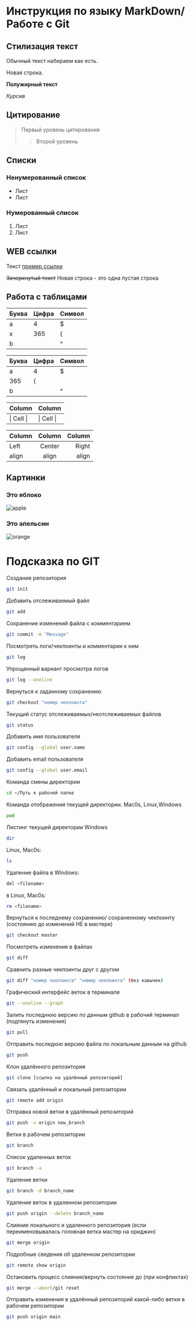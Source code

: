 # Инструкция по языку MarkDown/Работе с Git

## Стилизация текст 
Обычный текст набираем как есть.

Новая строка.

**Полужирный текст**

*Курсив*

## Цитирование
> Первый уровень цитирования
>> Второй уровень

## Списки
### Ненумерованный список

* Лист 
* Лист

### Нумерованный список
1. Лист
2. Лист

## WEB ссылки
Текст [пример ссылки]("http.example.com" "Всплывающая подсказка")

~~Зачеркнутый текст~~
Новая строка - это одна пустая строка

## Работа с таблицами

Буква | Цифра | Символ
------ | ------|----------
a      | 4     | $
x      | 365    | (
b      |       | ^  

Буква|Цифра|Символ
---|---|---
a|4|$
 |365|(
b| |^  

Column | Column
------ | ------
\| Cell \|| \| Cell \|  


Column | Column | Column
:----- | :----: | -----:
Left   | Center | Right
align  | align  | align

## Картинки

### Это яблоко

![apple](apple.jpg)

### Это апельсин

![orange](orange.png)

# Подсказка по GIT

Создание репозитория
```sh
git init
```
Добавить отслеживаемый файл
```sh
git add
```
Сохранение изменений файла с комментарием
```sh
git commit -m "Message"
```
Посмотреть логи/чекпоинты и комментарии к ним
```sh
git log
```
Упрощенный вариант просмотра логов
```sh
git log --oneline
```
Вернуться к заданному сохранению
```sh
git checkout "номер чекпоинта"
```
Текущий статус отслеживаемых/неотслеживаемых файлов
```sh
git status
```
Добавить имя пользователя
```sh
git config --global user.name
```
Добавить email пользователя
```sh
git config --global user.email
```
Команда смены директории
```sh
cd ~/Путь к рабочей папке
```
Команда отображения текущей директории. Mac0s, Linux,Windows
```sh
pwd
```
Листинг текущей директории
Windows
```sh
dir
```
Linux, Mac0s:
```sh
ls
```
Удаление файла в Windows:
```sh
del <filename>
```
в Linux, Mac0s:
```sh
rm <filename>
```
Вернуться к последнему сохранению/ сохраненному чекпоинту (состоянию до изменений НЕ в мастере)
```sh
git checkout master
```
Посмотреть изменения в файлах
```sh
git diff 
```
Сравнить разные чекпоинты друг с другом
```sh
git diff "номер чекпоинта" "номер чекпоинта" (без кавычек)
```
Графический интерфейс веток в терминале
```sh
git --oneline --graph
```
Залить последнюю версию по данным github в рабочий терминал (подтянуть изменения)
```sh
git pull
```
Отправить последюю версию файла по локальным данным на github
```sh
git push
```
Клон удалённого репозитория
```sh
git clone [ссылка на удалённый репозиторий]
```
Связать удалённый и локальный репозитории
```sh
git remote add origin
```
Отправка новой ветки в удалённый репозиторий
```sh
git push -u origin new_branch
```
Ветки в рабочем репозитории
```sh
git branch
```
Список удаленных веток
```sh
git branch -a
```
Удаление ветки
```sh
git branch -d branch_name
```
Удаление веток в удаленном репозитории
```sh
git push origin --delete branch_name
```
Слияние локального и удаленного репозитория (если переименовывалась головная ветка мастер на ориджин)
```sh
git merge origin
```
Подробные сведения об удаленном репозитории
```sh
git remote show origin
```
Остановить процесс слияния/вернуть состояние до (при конфликтах)
```sh
git merge --abort/git reset
```
Отправить изменения в удалённый репозиторий какой-либо ветки в рабочем репозитории
```sh
git push origin main
```

